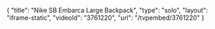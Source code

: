 {
    "title": "Nike SB Embarca Large Backpack",
    "type": "solo",
    "layout": "iframe-static",
    "videoId": "3761220",
    "url": "\/tvpembed\/3761220"
}